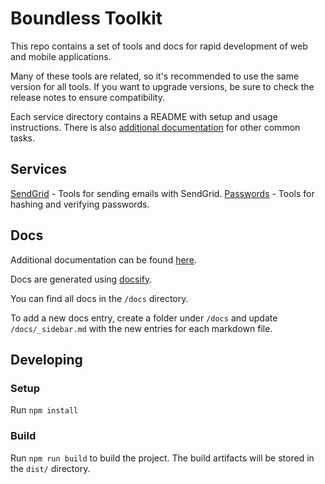 # Boundless Toolkit

This repo contains a set of tools and docs for rapid development of web and mobile applications.

Many of these tools are related, so it's recommended to use the same version for all tools. If you want to upgrade versions, 
be sure to check the release notes to ensure compatibility.

Each service directory contains a README with setup and usage instructions. There is also 
[additional documentation](https://buildboundless.github.io/boundless-toolkit/) for other
common tasks.

## Services
[SendGrid](./src/sendgrid/README.md) - Tools for sending emails with SendGrid.
[Passwords](https://buildboundless.github.io/boundless-toolkit/#/passwords/usage) - Tools for hashing and verifying passwords.

## Docs

Additional documentation can be found [here](https://buildboundless.github.io/boundless-toolkit/).

Docs are generated using [docsify](https://docsify.js.org/#/).

You can find all docs in the `/docs` directory.

To add a new docs entry, create a folder under `/docs` and update `/docs/_sidebar.md` with the new entries for each markdown file.

## Developing

### Setup

Run `npm install`

### Build

Run `npm run build` to build the project. The build artifacts will be stored in the `dist/` directory.